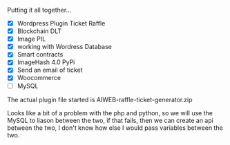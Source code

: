 Putting it all together...


   - [x] Wordpress Plugin Ticket Raffle
   - [x] Blockchain DLT
   - [x] Image PIL
   - [x] working with  Wordress  Database
   - [x] Smart contracts
   - [x] ImageHash 4.0 PyPi 
   - [x] Send an email of ticket
   - [x] Woocommerce
   - [ ] MySQL

The actual plugin file started is AIWEB-raffle-ticket-generator.zip

Looks like a bit of a problem with the php and python, so we will use the MySQL to liason between the two, if that fails, then we can create an api between the two, I don't know how else I would pass variables between the two.
